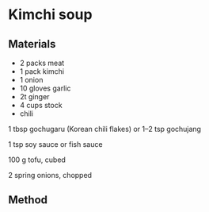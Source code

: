 # Kimchi soup
## Materials
* 2 packs meat
* 1 pack kimchi
* 1 onion
* 10 gloves garlic
* 2t ginger
* 4 cups stock
* chili


1 tbsp gochugaru (Korean chili flakes) or 1–2 tsp gochujang

1 tsp soy sauce or fish sauce

100 g tofu, cubed

2 spring onions, chopped

## Method

